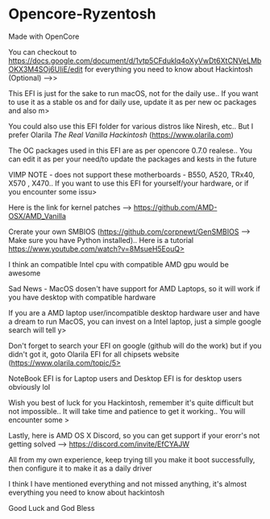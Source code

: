 # Opencore-Ryzentosh

Made with OpenCore

You can checkout to https://docs.google.com/document/d/1vtp5CFduklq4oXyVwDt6XtCNVeLMbOKX3M4SOj6UIiE/edit for everything you need to know about Hackintosh (Optional) -->>

This EFI is just for the sake to run macOS, not for the daily use.. If you want to use it as a stable  os and for daily use, update it as per new oc packages and also m>

You could also use this EFI folder for various distros like Niresh, etc.. But I prefer Olarila *The Real Vanilla Hackintosh* (https://www.olarila.com)

The OC packages used in this EFI are as per opencore 0.7.0 realese.. You can edit it as per your need/to update the packages and kests in the future


VIMP NOTE - does not support these motherboards - B550, A520, TRx40, X570 , X470.. If you want to use this EFI for yourself/your hardware, or if you encounter some issu>

Here is the link for kernel patches --> https://github.com/AMD-OSX/AMD_Vanilla

Crerate your own SMBIOS (https://github.com/corpnewt/GenSMBIOS --> Make sure you have Python installed).. Here is a tutorial https://www.youtube.com/watch?v=8MsueH5EouQ>

I think an compatible Intel cpu with compatible AMD gpu would be awesome

Sad News - MacOS dosen't have support for AMD Laptops, so it will work if you have desktop with compatible hardware

If you are a AMD laptop user/incompatible desktop hardware user and have a dream to run MacOS, you can invest on a Intel laptop, just a simple google search will tell y>

Don't forget to search your EFI on google (github will do the work) but if you didn't got it, goto Olarila EFI for all chipsets website (https://www.olarila.com/topic/5>

NoteBook EFI is for Laptop users and Desktop EFI is for desktop users obviously lol

Wish you best of luck for you Hackintosh, remember it's quite difficult but not impossible.. It will take time and patience to get it working.. You will encounter some >

Lastly, here is AMD OS X Discord, so you can get support if your erorr's not getting solved --> https://discord.com/invite/EfCYAJW

All from my own experience, keep trying till you make it boot successfully, then configure it to make it as a daily driver

I think I have mentioned everything and not missed anything, it's almost everything you need to know about hackintosh

Good Luck and God Bless
